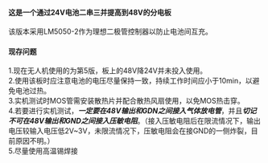 #### 这是一个通过24V电池二串三并提高到48V的分电板
该版本采用LM5050-2作为理想二极管控制器以防止电池间互充。
#### 现存问题
1.现在无人机使用的为第5版，板上的48V降24V并未投入使用。<br>
2.使用该板时应注意电池的电压尽量保持一致，持续工作时间应小于10min，以避免电池过热。<br>
3.实机测试时MOS管需安装散热片并配合散热风扇使用，以免MOS热击穿。<br>
4.若要进行实机测试，***一定要在48V输出和GDN之间接入气体放电管***，并且***切记不可在48V输出和GND之间接入压敏电阻***。（接入压敏电阻后在限流情况下，输出电压较输入电压低2V~3V，未限流情况下，压敏电阻会在接GND的一侧炸裂，目前原因不明。）<br>
5.尽量使用高温锡焊接
